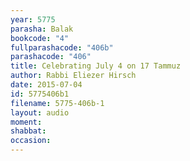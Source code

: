 ```yaml
---
year: 5775
parasha: Balak
bookcode: "4"
fullparashacode: "406b"
parashacode: "406"
title: Celebrating July 4 on 17 Tammuz
author: Rabbi Eliezer Hirsch
date: 2015-07-04
id: 5775406b1
filename: 5775-406b-1
layout: audio
moment: 
shabbat: 
occasion: 
---
```

